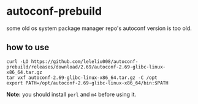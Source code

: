 # autoconf-prebuild
some old os system package manager repo's autoconf version is too old.

## how to use
```
curl -LO https://github.com/leleliu008/autoconf-prebuild/releases/download/2.69/autoconf-2.69-glibc-linux-x86_64.tar.gz
tar vxf autoconf-2.69-glibc-linux-x86_64.tar.gz -C /opt
export PATH=/opt/autoconf-2.69-glibc-linux-x86_64/bin:$PATH
```

**Note:** you should install `perl` and `m4` before using it.
